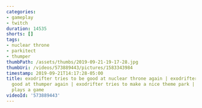 ```yaml
---
categories:
- gameplay
- twitch
duration: 14535
shorts: []
tags:
- nuclear throne
- parkitect
- thumper
thumbPath: /assets/thumbs/2019-09-21-19-17-28.jpg
thumbUri: /videos/573889443/pictures/1583343984
timestamp: 2019-09-21T14:17:28-05:00
title: exodrifter tries to be good at nuclear throne again | exodrifter tries to be
  good at thumper again | exodrifter tries to make a nice theme park | exodrifter
  plays a game
videoId: '573889443'
---
```


